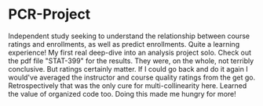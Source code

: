 # PCR-Project
Independent study seeking to understand the relationship between course ratings and enrollments, as well as predict enrollments. 
Quite a learning experience! My first real deep-dive into an analysis project solo. 
Check out the pdf file "STAT-399" for the results. They were, on the whole, not terribly conclusive. But ratings certainly matter.
If I could go back and do it again I would've averaged the instructor and course quality ratings from the get go. Retrospectively that was the only cure for multi-collinearity here.
Learned the value of organized code too. 
Doing this made me hungry for more!

